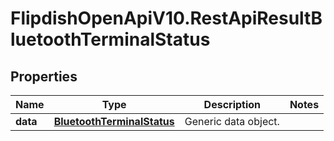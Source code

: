 # FlipdishOpenApiV10.RestApiResultBluetoothTerminalStatus

## Properties
Name | Type | Description | Notes
------------ | ------------- | ------------- | -------------
**data** | [**BluetoothTerminalStatus**](BluetoothTerminalStatus.md) | Generic data object. | 


